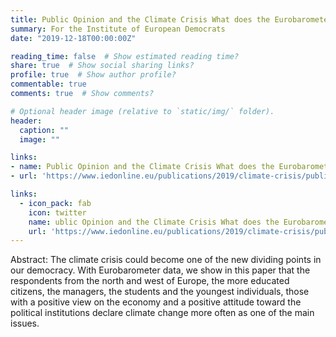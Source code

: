 ```yaml
---
title: Public Opinion and the Climate Crisis What does the Eurobarometer say?
summary: For the Institute of European Democrats
date: "2019-12-18T00:00:00Z"

reading_time: false  # Show estimated reading time?
share: true  # Show social sharing links?
profile: true  # Show author profile?
commentable: true
comments: true  # Show comments?

# Optional header image (relative to `static/img/` folder).
header:
  caption: ""
  image: ""

links: 
- name: Public Opinion and the Climate Crisis What does the Eurobarometer say?
- url: 'https://www.iedonline.eu/publications/2019/climate-crisis/public-opinion-and-the-climate-crisis-maillard'

links:
  - icon_pack: fab
    icon: twitter
    name: ublic Opinion and the Climate Crisis What does the Eurobarometer say?
    url: 'https://www.iedonline.eu/publications/2019/climate-crisis/public-opinion-and-the-climate-crisis-maillard'
---
```


Abstract:
The climate crisis could become one of the new dividing points in our democracy. With Eurobarometer data, we show in this paper that the respondents from the north and west of Europe, the more educated citizens, the managers, the students and the youngest individuals, those with a positive view on the economy and a positive attitude toward the political institutions declare climate change more often as one of the main issues.


